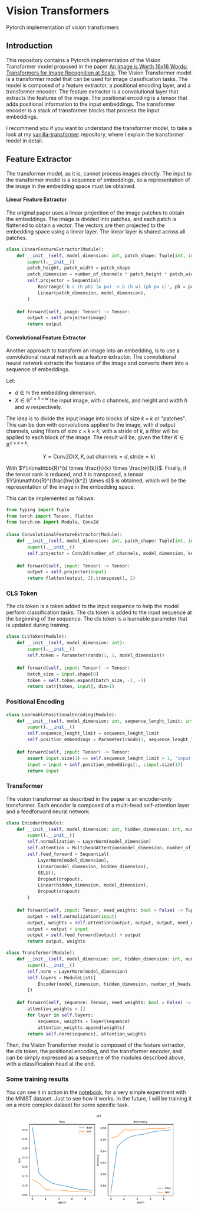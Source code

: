 # Vision Transformers
Pytorch implementation of vision transformers


## Introduction

This repository contains a Pytorch implementation of the Vision Transformer model proposed in the paper [An Image is Worth 16x16 Words: Transformers for Image Recognition at Scale](https://arxiv.org/abs/2010.11929). The Vision Transformer model is a transformer model that can be used for image classification tasks. The model is composed of a feature extractor, a positional encoding layer, and a transformer encoder. The feature extractor is a convolutional layer that extracts the features of the image. The positional encoding is a tensor that adds positional information to the input embeddings. The transformer encoder is a stack of transformer blocks that process the input embeddings.

I recommend you if you want to understand the transformer model, to take a look at my [vanilla-transformer](https://github.com/mr-raccoon-97/vanilla-transformer) repository, where I explain the transformer model in detail.


## Feature Extractor

The transformer model, as it is, cannot process images directly. The input to the transformer model is a sequence of embeddings, so a representation of the image in the embedding space must be obtained.

#### Linear Feature Extractor

The original paper uses a linear projection of the image patches to obtain the embeddings. The image is divided into patches, and each patch is flattened to obtain a vector. The vectors are then projected to the embedding space using a linear layer. The linear layer is shared across all patches.

```python
class LinearFeatureExtractor(Module):
    def __init__(self, model_dimension: int, patch_shape: Tuple[int, int], number_of_channels: int):
        super().__init__()
        patch_height, patch_width = patch_shape
        patch_dimension = number_of_channels * patch_height * patch_width
        self.projector = Sequential(
            Rearrange('b c (h ph) (w pw) -> b (h w) (ph pw c)', ph = patch_height, pw = patch_width),
            Linear(patch_dimension, model_dimension),
        )

    def forward(self, image: Tensor) -> Tensor:
        output = self.projector(image)
        return output
```

#### Convolutional Feature Extractor

Another approach to transform an image into an embedding, is to use a convolutional neural network as a feature extractor. The convolutional neural network extracts the features of the image and converts them into a sequence of embeddings.

Let:
- $d\in\mathbb{N}$ the embedding dimension.
- $X\in\mathbb{R}^{c \times h \times w}$ the input image, with $c$ channels, and height and width $h$ and $w$ respectively.

The idea is to divide the input image into blocks of size $k \times k$ or "patches". This can be don with convolutions applied to the image, with $d$ output channels, using filters of size $c \times k \times k$, with a stride of $k$, a filter will be applied to each block of the image. The result will be, given the filter $K\in\mathbb{R}^{c \times k \times k}$:

$$Y = \text{Conv2D}(X, K, \text{out channels}=d,\text{stride}=k)$$

With $Y\in\mathbb{R}^{d \times \frac{h}{k} \times \frac{w}{k}}$. Finally, if the tensor rank is reduced, and it is transposed, a tensor $Y\in\mathbb{R}^{\frac{hw}{k^2} \times d}$ is obtained, which will be the representation of the image in the embedding space.

This can be implemented as follows:

```python
from typing import Tuple
from torch import Tensor, flatten
from torch.nn import Module, Conv2d

class ConvolutionalFeatureExtractor(Module):
    def __init__(self, model_dimension: int, patch_shape: Tuple[int, int], number_of_channels: int):
        super().__init__()
        self.projector = Conv2d(number_of_channels, model_dimension, kernel_size=patch_shape, stride=patch_shape)

    def forward(self, input: Tensor) -> Tensor:
        output = self.projector(input)
        return flatten(output, 2).transpose(1, 2)
```

### CLS Token

The cls token is a token added to the input sequence to help the model perform classification tasks. The cls token is added to the input sequence at the beginning of the sequence. The cls token is a learnable parameter that is updated during training.

```python
class CLSToken(Module):
    def __init__(self, model_dimension: int):
        super().__init__()
        self.token = Parameter(randn(1, 1, model_dimension))

    def forward(self, input: Tensor) -> Tensor:
        batch_size = input.shape[0]
        token = self.token.expand(batch_size, -1, -1)
        return cat([token, input], dim=1)
```

### Positional Encoding

```python	
class LearnablePositionalEncoding(Module):
    def __init__(self, model_dimension: int, sequence_lenght_limit: int = 196):
        super().__init__()
        self.sequence_lenght_limit = sequence_lenght_limit
        self.position_embeddings = Parameter(randn(1, sequence_lenght_limit + 1, model_dimension))

    def forward(self, input: Tensor) -> Tensor:
        assert input.size(1) <= self.sequence_lenght_limit + 1, 'input sequence is too long'
        input = input + self.position_embeddings[:, :input.size(1)]
        return input
```


### Transformer

The vision transformer as described in the paper is an encoder-only transformer. Each encoder is composed of a multi-head self-attention layer and a feedforward neural network. 


```python
class Encoder(Module):
    def __init__(self, model_dimension: int, hidden_dimension: int, number_of_heads: int, dropout: float = 0.):
        super().__init__()
        self.normalization = LayerNorm(model_dimension)
        self.attention = MultiheadAttention(model_dimension, number_of_heads, dropout = dropout, batch_first=True)
        self.feed_forward = Sequential(
            LayerNorm(model_dimension),
            Linear(model_dimension, hidden_dimension),
            GELU(),
            Dropout(dropout),
            Linear(hidden_dimension, model_dimension),
            Dropout(dropout)
        )
        
    def forward(self, input: Tensor, need_weights: bool = False) -> Tuple[Tensor, Optional[Tensor]]:
        output = self.normalization(input)
        output, weights = self.attention(output, output, output, need_weights=need_weights)
        output = output + input
        output = self.feed_forward(output) + output
        return output, weights
```


```python
class Transformer(Module):
    def __init__(self, model_dimension: int, hidden_dimension: int, number_of_layers: int, number_of_heads: int, dropout = 0.):
        super().__init__()
        self.norm = LayerNorm(model_dimension)
        self.layers = ModuleList([
            Encoder(model_dimension, hidden_dimension, number_of_heads, dropout) for layer in range(number_of_layers)
        ])

    def forward(self, sequence: Tensor, need_weights: bool = False) -> Tuple[Tensor, List[Optional[Tensor]]]:
        attention_weights = []
        for layer in self.layers:
            sequence, weights = layer(sequence)
            attention_weights.append(weights)
        return self.norm(sequence), attention_weights 
```

Then, the Vision Transformer model is composed of the feature extractor, the cls token, the positional encoding, and the transformer encoder, and can be simply expressed as a sequence of the modules described above, with a classification head at the end.

### Some training results

You can see it in action in the [notebook](notebook.ipynb), for a very simple experiment with the MNIST dataset. Just to see how it works. In the future, I will be training it on a more complex dataset for some specific task.

![image](plots/ViT-9307c896-231a-4bb4-80c1-6851e87b1cd5.png)